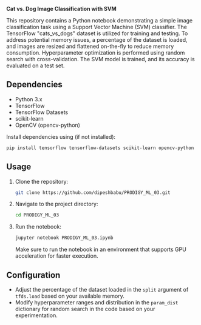 **Cat vs. Dog Image Classification with SVM**

This repository contains a Python notebook demonstrating a simple image classification task using a Support Vector Machine (SVM) classifier. The TensorFlow "cats_vs_dogs" dataset is utilized for training and testing. To address potential memory issues, a percentage of the dataset is loaded, and images are resized and flattened on-the-fly to reduce memory consumption. Hyperparameter optimization is performed using random search with cross-validation. The SVM model is trained, and its accuracy is evaluated on a test set.

## Dependencies

- Python 3.x
- TensorFlow
- TensorFlow Datasets
- scikit-learn
- OpenCV (opencv-python)

Install dependencies using (if not installed):

```bash
pip install tensorflow tensorflow-datasets scikit-learn opencv-python
```

## Usage

1. Clone the repository:

   ```bash
   git clone https://github.com/dipeshbabu/PRODIGY_ML_03.git
   ```

2. Navigate to the project directory:

   ```bash
   cd PRODIGY_ML_03
   ```

3. Run the notebook:

   ```bash
   jupyter notebook PRODIGY_ML_03.ipynb
   ```

   Make sure to run the notebook in an environment that supports GPU acceleration for faster execution.

## Configuration

- Adjust the percentage of the dataset loaded in the `split` argument of `tfds.load` based on your available memory.
- Modify hyperparameter ranges and distribution in the `param_dist` dictionary for random search in the code based on your experimentation.
